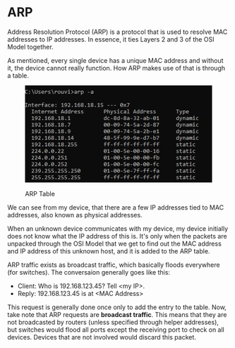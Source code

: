 # ARP

Address Resolution Protocol (ARP) is a protocol that is used to resolve MAC addresses to IP addresses. In essence, it ties Layers 2 and 3 of the OSI Model together.&#x20;

As mentioned, every single device has a unique MAC address and without it, the device cannot really function. How ARP makes use of that is through a table.

<figure><img src="../../.gitbook/assets/image (3051).png" alt=""><figcaption><p>ARP Table</p></figcaption></figure>

We can see from my device, that there are a few IP addresses tied to MAC addresses, also known as physical addresses.&#x20;

When an unknown device communicates with my device, my device initially does not know what the IP address of this is. It's only when the packets are unpacked through the OSI Model that we get to find out the MAC address and IP address of this unknown host, and it is added to the ARP table.

ARP traffic exists as broadcast traffic, which basically floods everywhere (for switches). The conversaion generally goes like this:

* Client: Who is 192.168.123.45? Tell \<my IP>.
* Reply: 192.168.123.45 is at \<MAC Address>

This request is generally done once only to add the entry to the table. Now, take note that ARP requests are **broadcast traffic**. This means that they are not broadcasted by routers (unless specified through helper addresses), but switches would flood all ports except the receiving port to check on all devices. Devices that are not involved would discard this packet.

